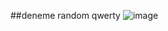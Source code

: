 ##deneme
random
qwerty
![image](https://fastly.picsum.photos/id/442/200/300.jpg?hmac=0CJZGZR5EIN-e7Q7zmUijm-B6pp4X4C57kuL4kR02ik)
